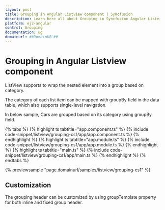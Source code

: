 ```yaml
---
layout: post
title: Grouping in Angular Listview component | Syncfusion
description: Learn here all about Grouping in Syncfusion Angular Listview component of Syncfusion Essential JS 2 and more.
platform: ej2-angular
control: Grouping 
documentation: ug
domainurl: ##DomainURL##
---
```


# Grouping in Angular Listview component

ListView supports to wrap the nested element into a group based on category.

The category of each list item can be mapped with groupBy field in the data table, which also supports single-level navigation.

In below sample, Cars are grouped based on its category using groupBy field.

{% tabs %}
{% highlight ts tabtitle="app.component.ts" %}
{% include code-snippet/listview/grouping-cs1/app/app.component.ts %}
{% endhighlight %}
{% highlight ts tabtitle="app.module.ts" %}
{% include code-snippet/listview/grouping-cs1/app/app.module.ts %}
{% endhighlight %}
{% highlight ts tabtitle="main.ts" %}
{% include code-snippet/listview/grouping-cs1/app/main.ts %}
{% endhighlight %}
{% endtabs %}
  
{% previewsample "page.domainurl/samples/listview/grouping-cs1" %}

## Customization

The grouping header can be customized by using groupTemplate property for both inline and fixed group header.